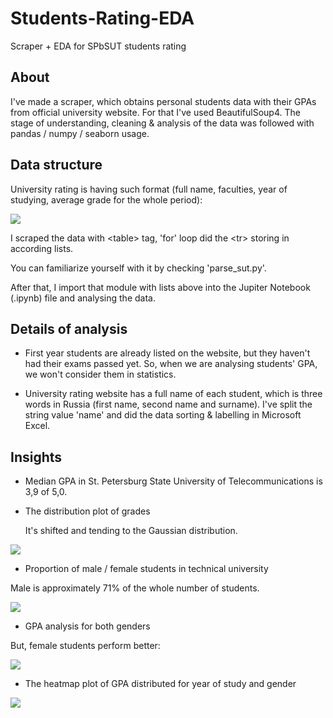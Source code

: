 # Students-Rating-EDA
Scraper + EDA for SPbSUT students rating

## About

I've made a scraper, which obtains personal students data with their GPAs from official university website. 
For that I've used BeautifulSoup4. The stage of understanding, cleaning & analysis of the data was followed with pandas / numpy / seaborn usage. 

## Data structure

University rating is having such format (full name, faculties, year of studying, average grade for the whole period):

<img src="https://sun9-22.userapi.com/impg/nwMrlMFLPhMy0kCvPplXShuBuBuOSi0BjFT9NA/-WJWeb7zwZY.jpg?size=1208x540&quality=96&sign=dc1c19ded010e76d6472e3583fa1f1ad&type=album">

I scraped the data with \<table> tag, 'for' loop did the \<tr> storing in according lists. 

You can familiarize yourself with it by checking 'parse_sut.py'. 

After that, I import that module with lists above into the Jupiter Notebook (.ipynb) file and analysing the data.

## Details of analysis 

- First year students are already listed on the website, but they haven't had their exams passed yet. So, when we are analysing students' GPA, we won't consider them in statistics.

- University rating website has a full name of each student, which is three words in Russia (first name, second name and surname). I've split the string value 'name' and did the data sorting & labelling in Microsoft Excel. 

## Insights

- Median GPA in St. Petersburg State University of Telecommunications is 3,9 of 5,0.

- The distribution plot of grades

  It's shifted and tending to the Gaussian distribution. 
<img src="https://sun9-21.userapi.com/impg/HgxcIHlAIXltDJiznVy_xSis7qnFg_vhmVGa_g/P3idoKTrPG8.jpg?size=391x256&quality=96&sign=b1d47a58f5375f5e038018e5f2d7f25a&type=album">

- Proportion of male / female students in technical university

Male is approximately 71% of the whole number of students. 

<img src="https://sun9-13.userapi.com/impg/EpF7E_h7kfYesuVvAwm8DN9yTLwuEdGoTmGS1w/QPSYDQ9jeE0.jpg?size=387x245&quality=96&sign=50c6bd6f5fcf08bda628ff061627863e&type=album">

- GPA analysis for both genders 

But, female students perform better:

<img src = "https://sun9-62.userapi.com/impg/0jC5iYm7oiR6ueihbPR4dOPeHr58nCrOSASyIA/8KrZZFdt2-Y.jpg?size=280x159&quality=96&sign=c508be4a861677d4254b8b6b110d010f&type=album">

- The heatmap plot of GPA distributed for year of study and gender

<img src="https://sun9-55.userapi.com/impg/RVs9Ddcn5LHYb9txhs3bpJJWxddsvo7Z2UWkcA/MsBa98MEmRg.jpg?size=377x252&quality=96&sign=ac8dbd0daaa3995609e440e441ff1e69&type=album">
